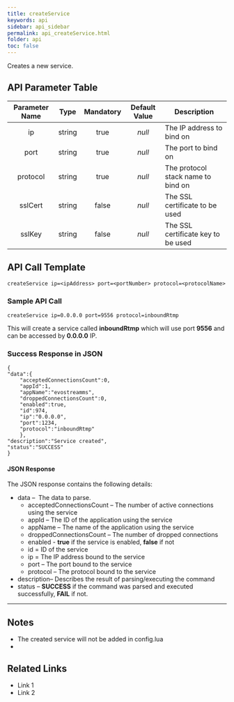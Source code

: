 ```yaml
---
title: createService
keywords: api
sidebar: api_sidebar
permalink: api_createService.html
folder: api
toc: false
---
```




Creates a new service.





## API Parameter Table

| **Parameter Name** |  Type  | **Mandatory** | **Default Value** | **Description**                    |
| :----------------: | :----: | :-----------: | :---------------: | ---------------------------------- |
|         ip         | string |     true      |      *null*       | The IP address to bind on          |
|        port        | string |     true      |      *null*       | The port to bind on                |
|      protocol      | string |     true      |      *null*       | The protocol stack name to bind on |
|      sslCert       | string |     false     |      *null*       | The SSL certificate to be used     |
|       sslKey       | string |     false     |      *null*       | The SSL certificate key to be used |



## API Call Template

``` 
createService ip=<ipAddress> port=<portNumber> protocol=<protocolName>
```



### Sample API Call

```
createService ip=0.0.0.0 port=9556 protocol=inboundRtmp
```

This will create a service called **inboundRtmp** which will use port **9556** and can be accessed by **0.0.0.0** IP.



### Success Response in JSON

```
{
"data":{
    "acceptedConnectionsCount":0,
    "appId":1,
    "appName":"evostreamms",
    "droppedConnectionsCount":0,
    "enabled":true,
    "id":974,
    "ip":"0.0.0.0",
    "port":1234,
    "protocol":"inboundRtmp"
    },
"description":"Service created",
"status":"SUCCESS"
}
```

#### JSON Response

The JSON response contains the following details:

- data –  The data to parse.
  - acceptedConnectionsCount – The number of active connections using the service
  - appId – The ID of the application using the service
  - appName – The name of the application using the service
  - droppedConnectionsCount – The number of dropped connections
  - enabled - **true** if the service is enabled, **false** if not
  - id = ID of the service
  - ip = The IP address bound to the service
  - port – The port bound to the service
  - protocol – The protocol bound to the service
- description– Describes the result of parsing/executing the command
- status – **SUCCESS** if the command was parsed and executed successfully, **FAIL** if not.

------

## Notes

- The created service will not be added in config.lua
- ​





## **Related Links**

- Link 1
- Link 2